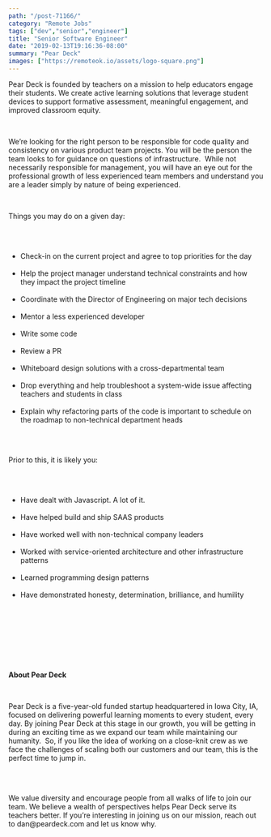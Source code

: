 ```yaml
---
path: "/post-71166/"
category: "Remote Jobs"
tags: ["dev","senior","engineer"]
title: "Senior Software Engineer"
date: "2019-02-13T19:16:36-08:00"
summary: "Pear Deck"
images: ["https://remoteok.io/assets/logo-square.png"]
---
```


<p>Pear Deck is founded by teachers on a mission to help educators engage their students. We create active learning solutions that leverage student devices to support formative assessment, meaningful engagement, and improved classroom equity.</p><br /><p>We&rsquo;re looking for the right person to be responsible for code quality and consistency on various product team projects. You will be the person the team looks to for guidance on questions of infrastructure. &nbsp;While not necessarily responsible for management, you will have an eye out for the professional growth of less experienced team members and understand you are a leader simply by nature of being experienced.</p><br /><p>Things you may do on a given day:</p><br /><ul><br /><li>Check-in on the current project and agree to top priorities for the day</li><br /><li>Help the project manager understand technical constraints and how they impact the project timeline</li><br /><li>Coordinate with the Director of Engineering on major tech decisions</li><br /><li>Mentor a less experienced developer</li><br /><li>Write some code</li><br /><li>Review a PR</li><br /><li>Whiteboard design solutions with a cross-departmental team</li><br /><li>Drop everything and help troubleshoot a system-wide issue affecting teachers and students in class</li><br /><li>Explain why refactoring parts of the code is important to schedule on the roadmap to non-technical department heads</li><br /></ul><br /><p>Prior to this, it is likely you:</p><br /><ul><br /><li>Have dealt with Javascript. A lot of it.</li><br /><li>Have helped build and ship SAAS products</li><br /><li>Have worked well with non-technical company leaders</li><br /><li>Worked with service-oriented architecture and other infrastructure patterns</li><br /><li>Learned programming design patterns</li><br /><li>Have demonstrated honesty, determination, brilliance, and humility</li><br /></ul><br /><p><br><br></p><br /><p><strong>About Pear Deck</strong></p><br /><p>Pear Deck is a five-year-old funded startup headquartered in Iowa City, IA, focused on delivering powerful learning moments to every student, every day. By joining Pear Deck at this stage in our growth, you will be getting in during an exciting time as we expand our team while maintaining our humanity. &nbsp;So, if you like the idea of working on a close-knit crew as we face the challenges of scaling both our customers and our team, this is the perfect time to jump in.</p><br /><p><br>We value diversity and encourage people from all walks of life to join our team. We believe a wealth of perspectives helps Pear Deck serve its teachers better. If you&rsquo;re interesting in joining us on our mission, reach out to dan@peardeck.com and let us know why.</p>
